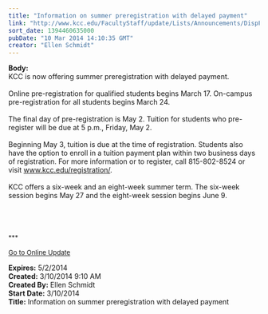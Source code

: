 ```yaml
---
title: "Information on summer preregistration with delayed payment"
link: "http://www.kcc.edu/FacultyStaff/update/Lists/Announcements/DispForm.aspx?ID=1440"
sort_date: 1394460635000
pubDate: "10 Mar 2014 14:10:35 GMT"
creator: "Ellen Schmidt"
---
```


<div><b>Body:</b> <div class="ExternalClass5575065625374DB081DBFEE5E1591907">
<div>
<div>KCC is now offering summer preregistration with delayed payment.<br /></div>
<div></div>
<div> </div>
<div>Online pre-registration for qualified students begins March 17. On-campus pre-registration for all students begins March 24. <br /></div>
<div> </div>
<div>The final day of pre-registration is May 2. Tuition for students who pre-register will be due at 5 p.m., Friday, May 2.</div>
<div> </div>
<div>Beginning May 3, tuition is due at the time of registration. Students also have the option to enroll in a tuition payment plan within two business days of registration. For more information or to register, call 815-802-8524 or visit <a href="/registration">www.kcc.edu/registration/</a>.<br /></div>
<div></div>
<div> </div>
<div>KCC offers a six-week and an eight-week summer term. The six-week session begins May 27 and the eight-week session begins June 9.<br /></div>
<div> </div>
<div> </div>
<div> </div>
<div> </div>
<div>
<div></div>
<div></div>
<div>
<div><font size="2">***</font></div>
<p><font size="2"><a href="/FacultyStaff/update/Pages/dailyupdate.aspx">Go to Online Update</a></font></p>
<p><font size="2"></font></p></div></div></div></div></div>
<div><b>Expires:</b> 5/2/2014</div>
<div><b>Created:</b> 3/10/2014 9:10 AM</div>
<div><b>Created By:</b> Ellen Schmidt</div>
<div><b>Start Date:</b> 3/10/2014</div>
<div><b>Title:</b> Information on summer preregistration with delayed payment</div>
